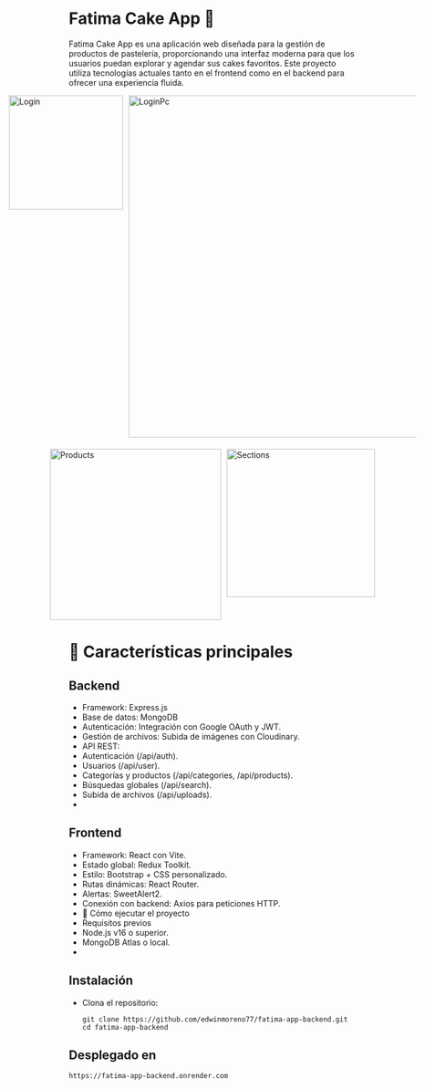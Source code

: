 # Fatima Cake App 🍰
Fatima Cake App es una aplicación web diseñada para la gestión de productos de pastelería, proporcionando una interfaz moderna para que los usuarios puedan explorar y agendar sus cakes favoritos. Este proyecto utiliza tecnologías actuales tanto en el frontend como en el backend para ofrecer una experiencia fluida.

<div style="display: flex; justify-content: center; gap: 10px;">
  <img src="https://github.com/edwinmoreno77/fatima-app-backend/blob/main/frontend/assets/loginGif.gif" alt="Login" width="200">
  <img src="https://github.com/edwinmoreno77/fatima-app-backend/blob/main/frontend/assets/loginPcGif.gif" alt="LoginPc" width="600">
</div>

<div style="display: flex; justify-content: center; gap: 10px; margin-top: 20px;">
  <img src="https://github.com/edwinmoreno77/fatima-app-backend/blob/main/frontend/assets/productGif.gif" alt="Products" width="300">
  <img src="https://github.com/edwinmoreno77/fatima-app-backend/blob/main/frontend/assets/sectionsGif.gif" alt="Sections" width="260">
</div>


# 🌟 Características principales
## Backend

- Framework: Express.js
- Base de datos: MongoDB
- Autenticación: Integración con Google OAuth y JWT.
- Gestión de archivos: Subida de imágenes con Cloudinary.
- API REST:
- Autenticación (/api/auth).
- Usuarios (/api/user).
- Categorías y productos (/api/categories, /api/products).
- Búsquedas globales (/api/search).
- Subida de archivos (/api/uploads).
- 
## Frontend

- Framework: React con Vite.
- Estado global: Redux Toolkit.
- Estilo: Bootstrap + CSS personalizado.
- Rutas dinámicas: React Router.
- Alertas: SweetAlert2.
- Conexión con backend: Axios para peticiones HTTP.
- 🚀 Cómo ejecutar el proyecto
- Requisitos previos
- Node.js v16 o superior.
- MongoDB Atlas o local.
- 
## Instalación

- Clona el repositorio:
  
  ```
  git clone https://github.com/edwinmoreno77/fatima-app-backend.git
  cd fatima-app-backend
  ```


## Desplegado en

```
https://fatima-app-backend.onrender.com
```

